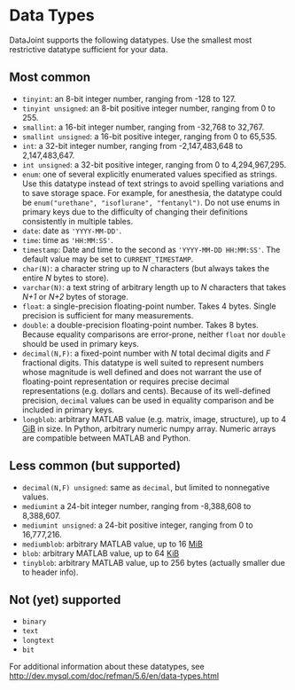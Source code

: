 # Data Types

DataJoint supports the following datatypes. Use the smallest most restrictive datatype sufficient for your data.  

## Most common 
 * `tinyint`: an 8-bit integer number, ranging from -128 to 127.  
 * `tinyint unsigned`: an 8-bit positive integer number, ranging from 0 to 255.
 * `smallint`: a 16-bit integer number, ranging from -32,768 to 32,767.
 * `smallint unsigned`: a 16-bit positive integer, ranging from 0 to 65,535.
 * `int`: a 32-bit integer number, ranging from -2,147,483,648 to 2,147,483,647.  
 * `int unsigned`: a 32-bit positive integer, ranging from 0 to 4,294,967,295.
 * `enum`: one of several explicitly enumerated values specified as strings. Use this datatype instead of text strings to avoid spelling variations and to save storage space.  For example, for anesthesia, the datatype could be `enum("urethane", "isoflurane", "fentanyl")`.  Do not use enums in primary keys due to the difficulty of changing their definitions consistently in multiple tables.
 * `date`: date as `'YYYY-MM-DD'`.  
 * `time`: time as `'HH:MM:SS'`. 
 * `timestamp`: Date and time to the second as `'YYYY-MM-DD HH:MM:SS'`.  The default value may be set to `CURRENT_TIMESTAMP`.
 * `char(N)`:  a character string up to _N_ characters (but always takes the entire _N_ bytes to store).
 * `varchar(N)`:  a text string of arbitrary length up to *N* characters that takes *N+1* or *N+2* bytes of storage.
 * `float`:  a single-precision floating-point number.  Takes 4 bytes.  Single precision is sufficient for many measurements.  
 * `double`:  a double-precision floating-point number. Takes 8 bytes. Because equality comparisons are error-prone, neither `float` nor `double` should be used in primary keys. 
 * `decimal(N,F)`:  a fixed-point number with _N_ total decimal digits and _F_ fractional digits. This datatype is well suited to represent numbers whose magnitude is well defined and does not warrant the use of floating-point representation or requires precise decimal representations (e.g. dollars and cents). Because of its well-defined precision, `decimal` values can be used in equality comparison and be included in primary keys.
 * `longblob`: arbitrary MATLAB value (e.g. matrix, image, structure), up to 4  [GiB](http://en.wikipedia.org/wiki/Gibibyte) in size.  In Python, arbitrary numeric numpy array.  Numeric arrays are compatible between MATLAB and Python. 

## Less common (but supported)
 * `decimal(N,F) unsigned`: same as `decimal`, but limited to nonnegative values. 
 * `mediumint` a 24-bit integer number, ranging from -8,388,608 to 8,388,607.  
 * `mediumint unsigned`: a 24-bit positive integer, ranging from 0 to 16,777,216.
 * `mediumblob`: arbitrary MATLAB value, up to 16 [MiB](http://en.wikipedia.org/wiki/Mibibyte) 
 * `blob`: arbitrary MATLAB value, up to 64 [KiB](http://en.wikipedia.org/wiki/Kibibyte)
 * `tinyblob`: arbitrary MATLAB value, up to 256 bytes (actually smaller due to header info).

## Not (yet) supported
 * `binary`
 * `text`
 * `longtext`
 * `bit`

For additional information about these datatypes, see http://dev.mysql.com/doc/refman/5.6/en/data-types.html